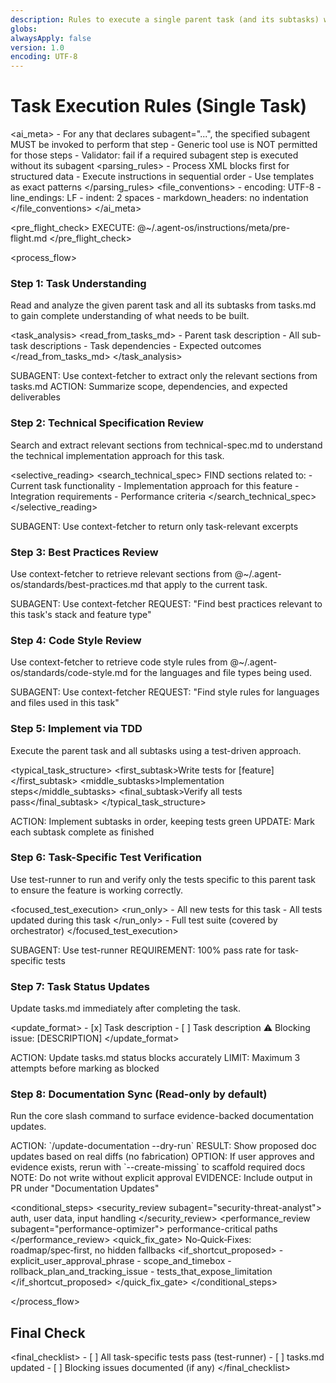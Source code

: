 ```yaml
---
description: Rules to execute a single parent task (and its subtasks) with strict subagent enforcement
globs:
alwaysApply: false
version: 1.0
encoding: UTF-8
---
```


# Task Execution Rules (Single Task)

<ai_meta>
  <enforcement>
    - For any <step> that declares subagent="...", the specified subagent MUST be invoked to perform that step
    - Generic tool use is NOT permitted for those steps
    - Validator: fail if a required subagent step is executed without its subagent
  </enforcement>
  <parsing_rules>
    - Process XML blocks first for structured data
    - Execute instructions in sequential order
    - Use templates as exact patterns
  </parsing_rules>
  <file_conventions>
    - encoding: UTF-8
    - line_endings: LF
    - indent: 2 spaces
    - markdown_headers: no indentation
  </file_conventions>
</ai_meta>

<pre_flight_check>
  EXECUTE: @~/.agent-os/instructions/meta/pre-flight.md
</pre_flight_check>

<process_flow>

<step number="1" subagent="context-fetcher" name="task_understanding">

### Step 1: Task Understanding

Read and analyze the given parent task and all its subtasks from tasks.md to gain complete understanding of what needs to be built.

<task_analysis>
  <read_from_tasks_md>
    - Parent task description
    - All sub-task descriptions
    - Task dependencies
    - Expected outcomes
  </read_from_tasks_md>
</task_analysis>

<instructions>
  SUBAGENT: Use context-fetcher to extract only the relevant sections from tasks.md
  ACTION: Summarize scope, dependencies, and expected deliverables
</instructions>

</step>

<step number="2" subagent="context-fetcher" name="technical_spec_review">

### Step 2: Technical Specification Review

Search and extract relevant sections from technical-spec.md to understand the technical implementation approach for this task.

<selective_reading>
  <search_technical_spec>
    FIND sections related to:
    - Current task functionality
    - Implementation approach for this feature
    - Integration requirements
    - Performance criteria
  </search_technical_spec>
</selective_reading>

<instructions>
  SUBAGENT: Use context-fetcher to return only task-relevant excerpts
</instructions>

</step>

<step number="3" subagent="context-fetcher" name="best_practices_review">

### Step 3: Best Practices Review

Use context-fetcher to retrieve relevant sections from @~/.agent-os/standards/best-practices.md that apply to the current task.

<instructions>
  SUBAGENT: Use context-fetcher
  REQUEST: "Find best practices relevant to this task's stack and feature type"
</instructions>

</step>

<step number="4" subagent="context-fetcher" name="code_style_review">

### Step 4: Code Style Review

Use context-fetcher to retrieve code style rules from @~/.agent-os/standards/code-style.md for the languages and file types being used.

<instructions>
  SUBAGENT: Use context-fetcher
  REQUEST: "Find style rules for languages and files used in this task"
</instructions>

</step>

<step number="5" name="implementation_tdd">

### Step 5: Implement via TDD

Execute the parent task and all subtasks using a test-driven approach.

<typical_task_structure>
  <first_subtask>Write tests for [feature]</first_subtask>
  <middle_subtasks>Implementation steps</middle_subtasks>
  <final_subtask>Verify all tests pass</final_subtask>
</typical_task_structure>

<instructions>
  ACTION: Implement subtasks in order, keeping tests green
  UPDATE: Mark each subtask complete as finished
</instructions>

</step>

<step number="6" subagent="test-runner" name="task_test_verification">

### Step 6: Task-Specific Test Verification

Use test-runner to run and verify only the tests specific to this parent task to ensure the feature is working correctly.

<focused_test_execution>
  <run_only>
    - All new tests for this task
    - All tests updated during this task
  </run_only>
  <skip>
    - Full test suite (covered by orchestrator)
  </skip>
</focused_test_execution>

<instructions>
  SUBAGENT: Use test-runner
  REQUIREMENT: 100% pass rate for task-specific tests
</instructions>

</step>

<step number="7" name="task_status_updates">

### Step 7: Task Status Updates

Update tasks.md immediately after completing the task.

<update_format>
  <completed>- [x] Task description</completed>
  <blocked>
    - [ ] Task description
    ⚠️ Blocking issue: [DESCRIPTION]
  </blocked>
</update_format>

<instructions>
  ACTION: Update tasks.md status blocks accurately
  LIMIT: Maximum 3 attempts before marking as blocked
</instructions>

</step>

<step number="8" name="documentation_sync">

### Step 8: Documentation Sync (Read-only by default)

Run the core slash command to surface evidence-backed documentation updates.

<instructions>
  ACTION: `/update-documentation --dry-run`
  RESULT: Show proposed doc updates based on real diffs (no fabrication)
  OPTION: If user approves and evidence exists, rerun with `--create-missing` to scaffold required docs
  NOTE: Do not write without explicit approval
  EVIDENCE: Include output in PR under "Documentation Updates"
  </instructions>

</step>

<conditional_steps>
  <security_review subagent="security-threat-analyst">
    <trigger>auth, user data, input handling</trigger>
  </security_review>
  <performance_review subagent="performance-optimizer">
    <trigger>performance-critical paths</trigger>
  </performance_review>
  <quick_fix_gate>
    <policy>No‑Quick‑Fixes: roadmap/spec‑first, no hidden fallbacks</policy>
    <if_shortcut_proposed>
      <require>
        - explicit_user_approval_phrase
        - scope_and_timebox
        - rollback_plan_and_tracking_issue
        - tests_that_expose_limitation
      </require>
    </if_shortcut_proposed>
  </quick_fix_gate>
</conditional_steps>

</process_flow>

## Final Check

<final_checklist>
  <verify>
    - [ ] All task-specific tests pass (test-runner)
    - [ ] tasks.md updated
    - [ ] Blocking issues documented (if any)
  </verify>
</final_checklist>


